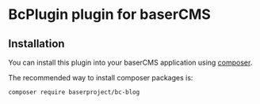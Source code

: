 # BcPlugin plugin for baserCMS

## Installation

You can install this plugin into your baserCMS application using [composer](https://getcomposer.org).

The recommended way to install composer packages is:

```
composer require baserproject/bc-blog
```
